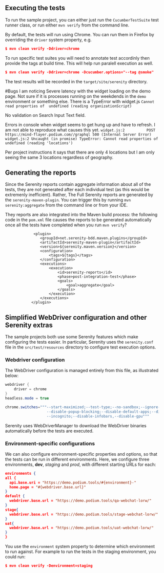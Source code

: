 
## Executing the tests
To run the sample project, you can either just run the `CucumberTestSuite` test runner class, or run either `mvn verify` from the command line.

By default, the tests will run using Chrome. You can run them in Firefox by overriding the `driver` system property, e.g.
```json
$ mvn clean verify -Ddriver=chrome
```

To run specific test suites you will need to annotate test accordinly then provide the tags at build time.  This will help run paralell execution as well.
```json
$ mvn clean verify -Ddriver=chrome -Dcucumber.options="--tag @smoke"
```
The test results will be recorded in the `target/site/serenity` directory.

#Bugs I am noticing
Severe latency with the widget loading on the demo page.  Not sure if it is processes running on the weekdends
in the `demo` environment or something else.  There is a TypeError with widget.js `Cannot read properties of 
undefined (reading organizationScript)`

No validation on Search Input Text field.  

Errors in console when widget seems to get hung up and have to refresh.  I am not able to reproduce what causes this yet.
`widget.js:2          POST https://mind-flayer.podium.com//graphql 500 (Internal Server Error)`
`widget.js:2 Uncaught (in promise) TypeError: Cannot read properties of undefined (reading 'locations')`

Per project instructions it says that there are only 4 locations but I am only seeing the same 3 locations regardless of geography.

## Generating the reports
Since the Serenity reports contain aggregate information about all of the tests, they are not generated after each individual test (as this would be extremenly inefficient). Rather, The Full Serenity reports are generated by the `serenity-maven-plugin`. You can trigger this by running `mvn serenity:aggregate` from the command line or from your IDE.

They reports are also integrated into the Maven build process: the following code in the `pom.xml` file causes the reports to be generated automatically once all the tests have completed when you run `mvn verify`?

```
             <plugin>
                <groupId>net.serenity-bdd.maven.plugins</groupId>
                <artifactId>serenity-maven-plugin</artifactId>
                <version>${serenity.maven.version}</version>
                <configuration>
                    <tags>${tags}</tags>
                </configuration>
                <executions>
                    <execution>
                        <id>serenity-reports</id>
                        <phase>post-integration-test</phase>
                        <goals>
                            <goal>aggregate</goal>
                        </goals>
                    </execution>
                </executions>
            </plugin>
```

## Simplified WebDriver configuration and other Serenity extras
The sample projects both use some Serenity features which make configuring the tests easier. In particular, Serenity uses the `serenity.conf` file in the `src/test/resources` directory to configure test execution options.  
### Webdriver configuration
The WebDriver configuration is managed entirely from this file, as illustrated below:
```java
webdriver {
    driver = chrome
}
headless.mode = true

chrome.switches="""--start-maximized;--test-type;--no-sandbox;--ignore-certificate-errors;
                   --disable-popup-blocking;--disable-default-apps;--disable-extensions-file-access-check;
                   --incognito;--disable-infobars,--disable-gpu"""

```

Serenity uses WebDriverManager to download the WebDriver binaries automatically before the tests are executed.

### Environment-specific configurations
We can also configure environment-specific properties and options, so that the tests can be run in different environments. Here, we configure three environments, __dev__, _staging_ and _prod_, with different starting URLs for each:
```json
environments {
all {
  api.base.uri = "https://demo.podium.tools/#{environment}-"
  home.page = "#{webdriver.base.url}"
}
default {
  webdriver.base.url = "https://demo.podium.tools/qa-webchat-lorw/"
}
stage{
  webdriver.base.url = "https://demo.podium.tools/stage-webchat-lorw/"
}
uat{
  webdriver.base.url = "https://demo.podium.tools/uat-webchat-lorw/"
}
}
```

You use the `environment` system property to determine which environment to run against. For example to run the tests in the staging environment, you could run:
```json
$ mvn clean verify -Denvironment=staging
```

